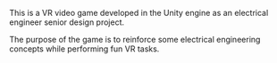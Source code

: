 This is a VR video game developed in the Unity engine as an electrical engineer senior design project.  

The purpose of the game is to reinforce some electrical engineering concepts while performing fun VR tasks. 
